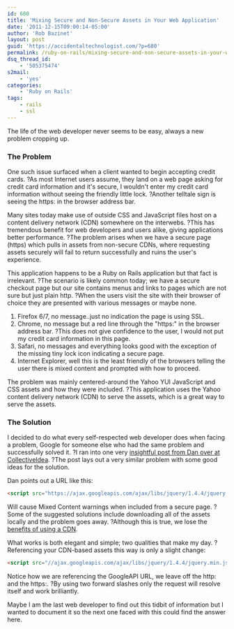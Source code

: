 ```yaml
---
id: 680
title: 'Mixing Secure and Non-Secure Assets in Your Web Application'
date: '2011-12-15T09:00:14-05:00'
author: 'Rob Bazinet'
layout: post
guid: 'https://accidentaltechnologist.com/?p=680'
permalink: /ruby-on-rails/mixing-secure-and-non-secure-assets-in-your-web-application/
dsq_thread_id:
    - '505375474'
s2mail:
    - 'yes'
categories:
    - 'Ruby on Rails'
tags:
    - rails
    - ssl
---
```


The life of the web developer never seems to be easy, always a new problem cropping up.

### The Problem

One such issue surfaced when a client wanted to begin accepting credit cards. ?As most Internet users assume, they land on a web page asking for credit card information and it's secure, I wouldn't enter my credit card information without seeing the friendly little lock. ?Another telltale sign is seeing the https: in the browser address bar.

Many sites today make use of outside CSS and JavaScript files host on a content delivery network (CDN) somewhere on the interwebs. ?This has tremendous benefit for web developers and users alike, giving applications better performance. ?The problem arises when we have a secure page (https) which pulls in assets from non-secure CDNs, where requesting assets securely will fail to return successfully and ruins the user's experience.

This application happens to be a Ruby on Rails application but that fact is irrelevant. ?The scenario is likely common today; we have a secure checkout page but our site contains menus and links to pages which are not sure but just plain http. ?When the users visit the site with their browser of choice they are presented with various messages or maybe none.

1. Firefox 6/7, no message..just no indication the page is using SSL.
2. Chrome, no message but a red line through the "https:" in the browser address bar. ?This does not give confidence to the user, I would not put my credit card information in this page.
3. Safari, no messages and everything looks good with the exception of the missing tiny lock icon indicating a secure page.
4. Internet Explorer, well this is the least friendly of the browsers telling the user there is mixed content and prompted with how to proceed.
 
The problem was mainly centered-around the Yahoo YUI JavaScript and CSS assets and how they were included. ?This application uses the Yahoo content delivery network (CDN) to serve the assets, which is a great way to serve the assets.

### The Solution

I decided to do what every self-respected web developer does when facing a problem, Google for someone else who had the same problem and successfully solved it. ?I ran into one very [insightful post from Dan over at CollectiveIdea](https://collectiveidea.com/blog/archives/2010/11/29/ssl-with-rails/#fn2). ?The post lays out a very similar problem with some good ideas for the solution.

Dan points out a URL like this:

```html
<script src="https://ajax.googleapis.com/ajax/libs/jquery/1.4.4/jquery.min.js" type="text/javascript"></script>
```

Will cause Mixed Content warnings when included from a secure page. ?Some of the suggested solutions include downloading all of the assets locally and the problem goes away. ?Although this is true, we lose the [benefits of using a CDN](https://www.jquerycdn.net/cdn-hosted-jquery/).

What works is both elegant and simple; two qualities that make my day. ?Referencing your CDN-based assets this way is only a slight change:

```html
<script src="//ajax.googleapis.com/ajax/libs/jquery/1.4.4/jquery.min.js" type="text/javascript"></script>
```

Notice how we are referencing the GoogleAPI URL, we leave off the http: and the https:. ?By using two forward slashes only the request will resolve itself and work brilliantly.

Maybe I am the last web developer to find out this tidbit of information but I wanted to document it so the next one faced with this could find the answer here.